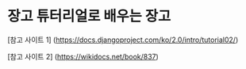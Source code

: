 장고 튜터리얼로 배우는 장고
===
[참고 사이트 1] (https://docs.djangoproject.com/ko/2.0/intro/tutorial02/)

[참고 사이트 2] (https://wikidocs.net/book/837)